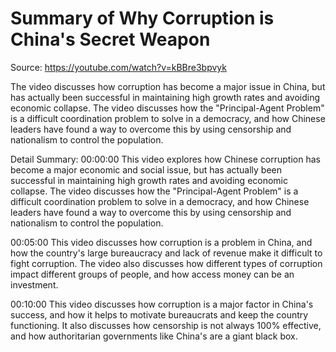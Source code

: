 # Summary of Why Corruption is China's Secret Weapon

Source: https://youtube.com/watch?v=kBBre3bpvyk

The video discusses how corruption has become a major issue in China, but has actually been successful in maintaining high growth rates and avoiding economic collapse. The video discusses how the "Principal-Agent Problem" is a difficult coordination problem to solve in a democracy, and how Chinese leaders have found a way to overcome this by using censorship and nationalism to control the population.

Detail Summary: 
00:00:00
This video explores how Chinese corruption has become a major economic and social issue, but has actually been successful in maintaining high growth rates and avoiding economic collapse. The video discusses how the "Principal-Agent Problem" is a difficult coordination problem to solve in a democracy, and how Chinese leaders have found a way to overcome this by using censorship and nationalism to control the population.

00:05:00
This video discusses how corruption is a problem in China, and how the country's large bureaucracy and lack of revenue make it difficult to fight corruption. The video also discusses how different types of corruption impact different groups of people, and how access money can be an investment.

00:10:00
This video discusses how corruption is a major factor in China's success, and how it helps to motivate bureaucrats and keep the country functioning. It also discusses how censorship is not always 100% effective, and how authoritarian governments like China's are a giant black box.

